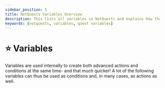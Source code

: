 ```yaml
---
sidebar_position: 5
title: NotQuests Variables Overview
description: This lists all variables in NotQuests and explains how they work
keywords: [notquests, variables, quest variables]
---
```


# ⭐ Variables

Variables are used internally to create both advanced actions and conditions at the same time- and that much quicker! A lot of the following variables can thus be used as conditions and, in many cases, as actions as well.
